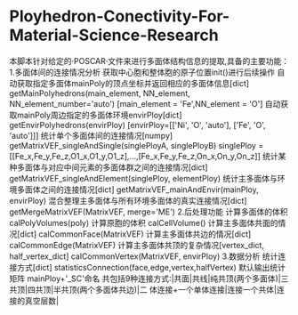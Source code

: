 # Ployhedron-Conectivity-For-Material-Science-Research
本脚本针对给定的·POSCAR·文件来进行多面体结构信息的提取,具备的主要功能：
1.多面体间的连接情况分析
获取中心胞和整体胞的原子位置init()进行后续操作
自动获取指定多面体mainPoly的顶点坐标并返回相应的多面体信息[dict] 
getMainPolyhedrons(main_element, NN_element, NN_element_number='auto') 
[main_element = 'Fe',NN_element = 'O']
自动获取mainPoly周边指定的多面体环境envirPloy[dict] getEnvirPolyhedrons(envirPloy) 
[envirPloy=[['Ni', 'O', 'auto'], ['Fe', 'O', 'auto']]]
统计单个多面体间的连接情况[numpy] getMatrixVEF_singleAndSingle(singlePloyA, singlePloyB) 
singlePloy = [[Fe_x,Fe_y,Fe_z,O1_x,O1_y,O1_z],...,[Fe_x,Fe_y,Fe_z,On_x,On_y,On_z]]
统计某种多面体与对应中间元素的多面体群之间的连接情况[dict] 
getMatrixVEF_singleAndElement(singlePloy, elementPloy)
统计主多面体与环境多面体之间的连接情况[dict] getMatrixVEF_mainAndEnvir(mainPloy, 
envirPloy)
混合整理主多面体与所有环境多面体的真实连接情况[dict] getMergeMatrixVEF(MatrixVEF, 
merge='ME')
 2.后处理功能
计算多面体的体积 calPolyVolumes(poly)
计算原胞的体积 calCellVolume()
计算主多面体共面的情况[dict] calCommonFace(MatrixVEF)
计算主多面体共边的情况[dict] calCommonEdge(MatrixVEF)
计算主多面体共顶的复杂情况[vertex_dict, half_vertex_dict] calCommonVertex(MatrixVEF, 
envirPloy)
 3.数据分析
统计连接方式[dict] statisticsConnection(face,edge,vertex,halfVertex) 默认输出统计矩阵
mainPloy+'_SC'命名
共包括9种连接方式:|共面|共线|纯共顶(两个多面体)|三共顶|四共顶|半共顶(两个多面体共边)|二
体连接+一个单体连接|连接一个共体|连接的真空层数|

